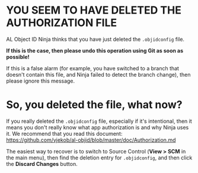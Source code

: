 # YOU SEEM TO HAVE DELETED THE AUTHORIZATION FILE

AL Object ID Ninja thinks that you have just deleted the `.objidconfig` file.

**If this is the case, then please undo this operation using Git as soon as possible!**

If this is a false alarm (for example, you have switched to a branch that doesn't
contain this file, and Ninja failed to detect the branch change), then please ignore this
message.

# So, you deleted the file, what now?

If you really deleted the `.objidconfig` file, especially if it's intentional, then
it means you don't really know what app authorization is and why Ninja uses it. We
recommend that you read this document: 
https://github.com/vjekob/al-objid/blob/master/doc/Authorization.md

The easiest way to recover is to switch to Source Control (**View > SCM** in the main menu), then
find the deletion entry for `.objidconfig`, and then click the **Discard Changes** button.
